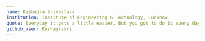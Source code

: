 ```yaml
---
name: Kushagra Srivastava
institution: Institute of Engineering & Technology, Lucknow
quote: Everyday it gets a little easier. But you got to do it every day. That's the hard part.
github_user: Kushagrasri
---
```

